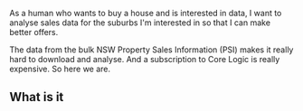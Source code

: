 As a human who wants to buy a house and is interested in data, I want to analyse sales data for the suburbs I'm interested in so that I can make better offers.

The data from the bulk NSW Property Sales Information (PSI) makes it really hard to download and analyse. And a subscription to Core Logic is really expensive. So here we are.

## What is it